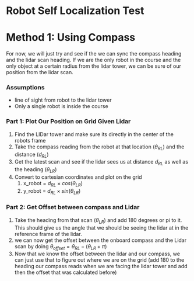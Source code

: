 # Robot Self Localization Test 

# Method 1: Using Compass 
For now, we will just try and see if the we can sync the compass heading and the lidar scan heading. If we are the only robot in the course and the only object at a certain radius from the lidar tower, we can be sure of our position from the lidar scan. 
### Assumptions
- line of sight from robot to the lidar tower 
- Only a single robot is inside the course 

### Part 1: Plot Our Position on Grid Given Lidar 
1. Find the LIDar tower and make sure its directly in the center of the robots frame 
2. Take the compass reading from the robot at that location ($\theta_{RL}$) and the distance ($d_{RL}$)
3. Get the latest scan and see if the lidar sees us at distance $d_{RL}$ as well as the heading ($\theta_{LR}$)
4. Convert to cartesian coordinates and plot on the grid 
	1. x_robot = $d_{RL} \times cos(\theta_{LR})$
	2. y_robot = $d_{RL} \times sin(\theta_{LR})$

### Part 2: Get Offset between compass and Lidar 

1. Take the heading from that scan ($\theta_{LR}$) and add 180 degrees or pi to it. This should give us the angle that we should be seeing the lidar at in the reference frame of the lidar. 
2. we can now get the offset between the onboard compass and the Lidar scan by doing $\theta_{offset} = \theta_{RL} - (\theta_{LR} + \pi)$ 
3. Now that we know the offset between the lidar and our compass, we can just use that to figure out where we are on the grid (add 180 to the heading our compass reads when we are facing the lidar tower and add then the offset that was calculated before) 

